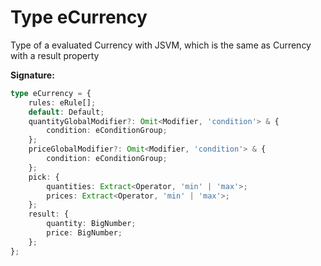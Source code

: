 
# Type eCurrency

Type of a evaluated Currency with JSVM, which is the same as Currency with a result property

<b>Signature:</b>

```typescript
type eCurrency = {
    rules: eRule[];
    default: Default;
    quantityGlobalModifier?: Omit<Modifier, 'condition'> & {
        condition: eConditionGroup;
    };
    priceGlobalModifier?: Omit<Modifier, 'condition'> & {
        condition: eConditionGroup;
    };
    pick: {
        quantities: Extract<Operator, 'min' | 'max'>;
        prices: Extract<Operator, 'min' | 'max'>;
    };
    result: {
        quantity: BigNumber;
        price: BigNumber;
    };
};
```
